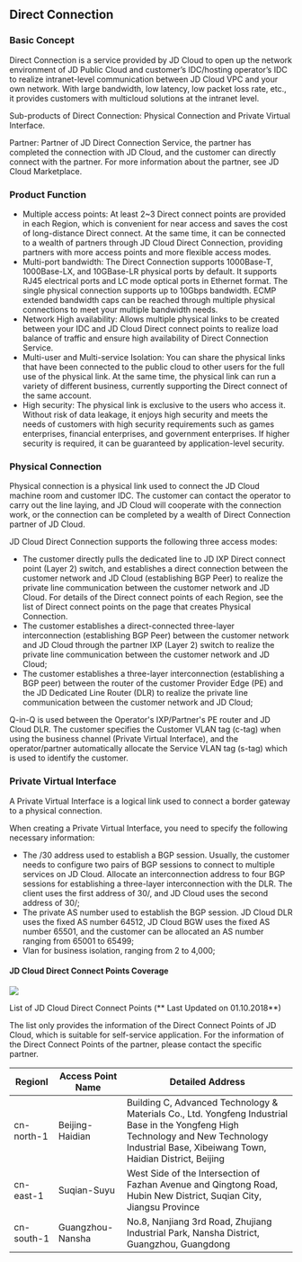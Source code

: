 ## **Direct Connection**

### **Basic Concept**

Direct Connection is a service provided by JD Cloud to open up the network environment of JD Public Cloud and customer’s IDC/hosting operator’s IDC to realize intranet-level communication between JD Cloud VPC and your own network. With large bandwidth, low latency, low packet loss rate, etc., it provides customers with multicloud solutions at the intranet level.

Sub-products of Direct Connection: Physical Connection and Private Virtual Interface.

Partner: Partner of JD Direct Connection Service, the partner has completed the connection with JD Cloud, and the customer can directly connect with the partner. For more information about the partner, see JD Cloud Marketplace.



### **Product Function**

- Multiple access points: At least 2~3 Direct connect points are provided in each Region, which is convenient for near access and saves the cost of long-distance Direct connect. At the same time, it can be connected to a wealth of partners through JD Cloud Direct Connection, providing partners with more access points and more flexible access modes.
- Multi-port bandwidth: The Direct Connection supports 1000Base-T, 1000Base-LX, and 10GBase-LR physical ports by default. It supports RJ45 electrical ports and LC mode optical ports in Ethernet format. The single physical connection supports up to 10Gbps bandwidth. ECMP extended bandwidth caps can be reached through multiple physical connections to meet your multiple bandwidth needs.
- Network High availability: Allows multiple physical links to be created between your IDC and JD Cloud Direct connect points to realize load balance of traffic and ensure high availability of Direct Connection Service.
- Multi-user and Multi-service Isolation: You can share the physical links that have been connected to the public cloud to other users for the full use of the physical link. At the same time, the physical link can run a variety of different business, currently supporting the Direct connect of the same account.
- High security: The physical link is exclusive to the users who access it. Without risk of data leakage, it enjoys high security and meets the needs of customers with high security requirements such as games enterprises, financial enterprises, and government enterprises. If higher security is required, it can be guaranteed by application-level security.



### **Physical Connection**

Physical connection is a physical link used to connect the JD Cloud machine room and customer IDC. The customer can contact the operator to carry out the line laying, and JD Cloud will cooperate with the connection work, or the connection can be completed by a wealth of Direct Connection partner of JD Cloud.

JD Cloud Direct Connection supports the following three access modes:

- The customer directly pulls the dedicated line to JD IXP Direct connect point (Layer 2) switch, and establishes a direct connection between the customer network and JD Cloud (establishing BGP Peer) to realize the private line communication between the customer network and JD Cloud. For details of the Direct connect points of each Region, see the list of Direct connect points on the page that creates Physical Connection.
- The customer establishes a direct-connected three-layer interconnection (establishing BGP Peer) between the customer network and JD Cloud through the partner IXP (Layer 2) switch to realize the private line communication between the customer network and JD Cloud;
- The customer establishes a three-layer interconnection (establishing a BGP peer) between the router of the customer Provider Edge (PE) and the JD Dedicated Line Router (DLR) to realize the private line communication between the customer network and JD Cloud;

Q-in-Q is used between the Operator's IXP/Partner's PE router and JD Cloud DLR. The customer specifies the Customer VLAN tag (c-tag) when using the business channel (Private Virtual Interface), and the operator/partner automatically allocate the Service VLAN tag (s-tag) which is used to identify the customer.



### **Private Virtual Interface**

A Private Virtual Interface is a logical link used to connect a border gateway to a physical connection.

When creating a Private Virtual Interface, you need to specify the following necessary information:

- The /30 address used to establish a BGP session. Usually, the customer needs to configure two pairs of BGP sessions to connect to multiple services on JD Cloud. Allocate an interconnection address to four BGP sessions for establishing a three-layer interconnection with the DLR. The client uses the first address of 30/, and JD Cloud uses the second address of 30/;
- The private AS number used to establish the BGP session. JD Cloud DLR uses the fixed AS number 64512, JD Cloud BGW uses the fixed AS number 65501, and the customer can be allocated an AS number ranging from 65001 to 65499;
- Vlan for business isolation, ranging from 2 to 4,000;



#### **JD Cloud Direct Connect Points Coverage**

![](/image/Networking/Direct-Connect-Service/IXP-Location.png)



List of JD Cloud Direct Connect Points (** Last Updated on 01.10.2018**)

The list only provides the information of the Direct Connect Points of JD Cloud, which is suitable for self-service application. For the information of the Direct Connect Points of the partner, please contact the specific partner.

| **Regionl** | **Access Point Name** | **Detailed Address**                                      |
| --------- | -------------- | ------------------------------------------------- |
| cn-north-1 | Beijing-Haidian      | Building C, Advanced Technology & Materials Co., Ltd. Yongfeng Industrial Base in the Yongfeng High Technology and New Technology Industrial Base, Xibeiwang Town, Haidian District, Beijing |
| cn-east-1 | Suqian-Suyu      | West Side of the Intersection of Fazhan Avenue and Qingtong Road, Hubin New District, Suqian City, Jiangsu Province    |
| cn-south-1 | Guangzhou-Nansha      | No.8, Nanjiang 3rd Road, Zhujiang Industrial Park, Nansha District, Guangzhou, Guangdong           |




